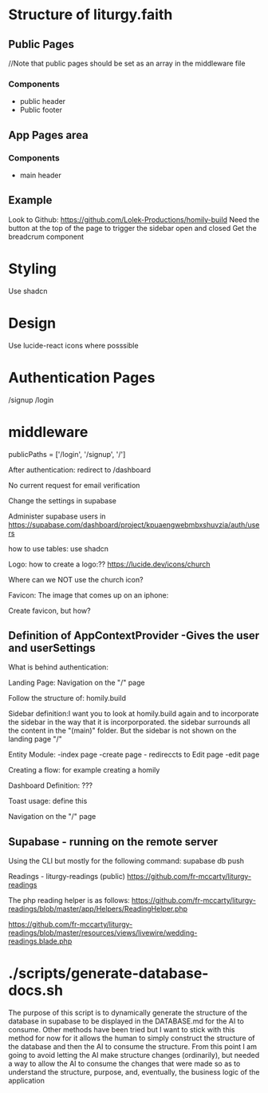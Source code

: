 # Structure of liturgy.faith


## Public Pages
//Note that public pages should be set as an array in the middleware file

### Components
- public header
- Public footer


## App Pages area

### Components
- main header

## Example
Look to Github: https://github.com/Lolek-Productions/homily-build
Need the button at the top of the page to trigger the sidebar open and closed
Get the breadcrum component


# Styling
Use shadcn

# Design
Use lucide-react icons where posssible

# Authentication Pages
/signup
/login

# middleware
publicPaths = ['/login', '/signup', '/']

After authentication: redirect to /dashboard

No current request for email verification

Change the settings in supabase


Administer supabase users in 
https://supabase.com/dashboard/project/kpuaengwebmbxshuvzia/auth/users


how to use tables:
use shadcn



Logo: how to create a logo:??
https://lucide.dev/icons/church

Where can we NOT use the church icon?

Favicon:
The image that comes up on an iphone: 

Create favicon, but how?





Definition of
AppContextProvider
-Gives the user and userSettings
-


What is behind authentication:


Landing Page:
Navigation on the "/" page


Follow the structure of: homily.build


Sidebar definition:I want you to look at homily.build again and to incorporate the sidebar in the way that it is incorporporated.  the sidebar surrounds all the content in the "(main)" folder.  But the sidebar is not shown on the landing page "/"


Entity Module:
-index page
-create page - redireccts to Edit page
-edit page


Creating a flow: for example creating a homily


Dashboard Definition: ???


Toast usage: define this

Navigation on the "/" page



## Supabase - running on the remote server
Using the CLI but mostly for the following command:
supabase db push



Readings - liturgy-readings (public)
https://github.com/fr-mccarty/liturgy-readings

The php reading helper is as follows: 
https://github.com/fr-mccarty/liturgy-readings/blob/master/app/Helpers/ReadingHelper.php

https://github.com/fr-mccarty/liturgy-readings/blob/master/resources/views/livewire/wedding-readings.blade.php


# ./scripts/generate-database-docs.sh
The purpose of this script is to dynamically generate the structure of the database in supabase to be displayed in the DATABASE.md for the AI to consume.  Other methods have been tried but I want to stick with this method for now for it allows the human to simply construct the structure of the database and then the AI to consume the structure.  From this point I am going to avoid letting the AI make structure changes (ordinarily), but needed a way to allow the AI to consume the changes that were made so as to understand the structure, purpose, and, eventually, the business logic of the application